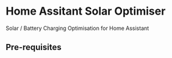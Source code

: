 # Home Assitant Solar Optimiser
Solar / Battery Charging Optimisation for Home Assistant

<h2>Pre-requisites</h2>

